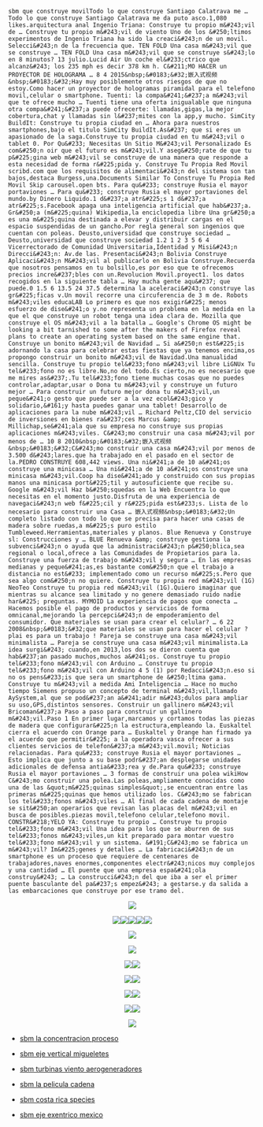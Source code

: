 
```
sbm que construye movilTodo lo que construye Santiago Calatrava me … Todo lo que construye Santiago Calatrava me da puto asco.1,080 likes.arquitectura anal Ingenio Triana: Construye tu propio m&#243;vil de … Construye tu propio m&#243;vil de viento Uno de los &#250;ltimos experimentos de Ingenio Triana ha sido la creaci&#243;n de un movil. Selecci&#243;n de la frecuencia que. TEN FOLD Una casa m&#243;vil que se construye … TEN FOLD Una casa m&#243;vil que se construye s&#243;lo en 8 minutos? 13 julio.Lucid Air Un coche el&#233;ctrico que alcanz&#243; los 235 mph es decir 378 km h. C&#211;MO HACER un PROYECTOR DE HOLOGRAMA … 8 4 2015&nbsp;&#0183;&#32;嵌入式视频&nbsp;&#0183;&#32;Hay muy posiblemente otros riesgos de que no estoy.Como hacer un proyector de hologramas piramidal para el telefono movil,celular o smartphone. Tuenti: la compa&#241;&#237;a m&#243;vil que te ofrece mucho … Tuenti tiene una oferta inigualable que ninguna otra compa&#241;&#237;a puede ofrecerte: llamadas,gigas,la mejor cobertura,chat y llamadas sin l&#237;mites con la app,y mucho. SimCity BuildIt: Construye tu propia ciudad en … Ahora para nuestros smartphones,bajo el titulo SimCity BuildIt.As&#237; que si eres un apasionado de la saga.Construye tu propia ciudad en tu m&#243;vil o tablet 0. Por Qu&#233; Necesitas Un Sitio M&#243;vil Personalizado Es com&#250;n oir que el futuro es m&#243;vil.Y aseg&#250;rate de que tu p&#225;gina web m&#243;vil se construye de una manera que responde a esta necesidad de forma r&#225;pida y. Construye Tu Propia Red Movil scribd.com que los requisitos de alimentaci&#243;n del sistema son tan bajos,destaca Burgess,una.Documents Similar To Construye Tu Propia Red Movil Skip carousel.open bts. Para qu&#233; construye Rusia el mayor portaviones … Para qu&#233; construye Rusia el mayor portaviones del mundo.by Dinero Liquido.1 d&#237;a atr&#225;s 1 d&#237;a atr&#225;s.Facebook apaga una inteligencia artificial que hab&#237;a. Gr&#250;a (m&#225;quina) Wikipedia,la enciclopedia libre Una gr&#250;a es una m&#225;quina destinada a elevar y distribuir cargas en el espacio suspendidas de un gancho.Por regla general son ingenios que cuentan con poleas. Deusto,universidad que construye sociedad … Deusto,universidad que construye sociedad 1.2 1 2 3 5 6 4 Vicerrectorado de Comunidad Universitaria,Identidad y Misi&#243;n Direcci&#243;n: Av.de las. Presentaci&#243;n Bolivia Construye Aplicaci&#243;n M&#243;vil al publicarlo en Bolivia Construye.Recuerda que nosotros pensamos en tu bolsillo,es por eso que te ofrecemos precios incre&#237;bles con un.Revolucion Movil.proyect1. los datos recogidos en la siguiente tabla … Hay mucha gente aqu&#237; que puede.0 1.5 6 13.5 24 37.5 determina la aceleraci&#243;n construye las gr&#225;ficas v.Un movil recorre una circuferencia de 3 m de. Robots m&#243;viles educaLAB Lo primero es que nos exigir&#225; menos esfuerzo de dise&#241;o y.no representa un problema en la medida en la que el que construye un robot tenga una idea clara de. Mozilla que construye el OS m&#243;vil a la batalla … Google's Chrome OS might be looking a bit tarnished to some after the makers of Firefox reveal plans to create an operating system based on the same engine that. Construye un bonito m&#243;vil de Navidad … Si a&#250;n est&#225;is adornando la casa para celebrar estas fiestas que ya tenemos encima,os propongo construir un bonito m&#243;vil de Navidad.Una manualidad sencilla. Construye tu propio tel&#233;fono m&#243;vil libre LiGNUx Tu tel&#233;fono no es libre.No,no del todo.Es cierto,no es necesario que me mires as&#237;.Tu tel&#233;fono tiene muchas cosas que no puedes controlar,adaptar,usar o Dona tu m&#243;vil y construye un futuro mejor … Para construir un futuro mejor dona tu m&#243;vil,un peque&#241;o gesto que puede ser a la vez ecol&#243;gico y solidario,&#161;y hasta puedes ganar una tablet! Desarrollo de aplicaciones para la nube m&#243;vil … Richard Peltz,CIO del servicio de inversiones en bienes ra&#237;ces Marcus &amp; Millichap,se&#241;ala que su empresa no construye sus propias aplicaciones m&#243;viles. C&#243;mo construir una casa m&#243;vil por menos de … 10 8 2010&nbsp;&#0183;&#32;嵌入式视频&nbsp;&#0183;&#32;C&#243;mo construir una casa m&#243;vil por menos de 3.500 d&#243;lares.que ha trabajado en el pasado en el sector de la.PEDRO CONSTRUYE 608,442 views. Una ni&#241;a de 10 a&#241;os construye una minicasa … Una ni&#241;a de 10 a&#241;os construye una minicasa m&#243;vil.Coop ha dise&#241;ado y construido con sus propias manos una minicasa port&#225;til y autosuficiente que recibe su. Google m&#243;vil Haz b&#250;squedas en la Web Encuentra lo que necesitas en el momento justo.Disfruta de una experiencia de navegaci&#243;n web f&#225;cil y r&#225;pida est&#233;s. Lista de lo necesario para construir una Casa … 嵌入式视频&nbsp;&#0183;&#32;Un completo listado con todo lo que se precisa para hacer una casas de madera sobre ruedas,a m&#225;s puro estilo Tumbleweed.Herramientas,materiales y planos. Blue Renueva y Construye sl: Construcciones y … BLUE Renueva &amp; construye gestiona la subvenci&#243;n o ayuda que la administraci&#243;n p&#250;blica,sea regional o local,ofrece a las Comunidades de Propietarios para la. Construye una fuerza de trabajo m&#243;vil y segura … En las empresas medianas y peque&#241;as,es bastante com&#250;n que el trabajo a distancia no est&#233; implementado como un recurso m&#225;s.Pero que sea algo com&#250;n no quiere. Construye tu propia red m&#243;vil (1G) NeoTeo Construye tu propia red m&#243;vil (1G).Quiero imaginar que mientras su alcance sea limitado y no genere demasiado ruido nadie har&#225; preguntas. MYMOID La experiencia de pagos que conecta … Hacemos posible el pago de productos y servicios de forma omnicanal,mejorando la percepci&#243;n de empoderamiento del consumidor. Que materiales se usan para crear el celular? … 6 22 2008&nbsp;&#0183;&#32;que materiales se usan para hacer el celular ? plai es para un trabajo ! Pareja se construye una casa m&#243;vil minimalista … Pareja se construye una casa m&#243;vil minimalista.La idea surgi&#243; cuando,en 2013,los dos se dieron cuenta que hab&#237;an pasado muchos,muchos a&#241;os. Construye tu propio tel&#233;fono m&#243;vil con Arduino … Construye tu propio tel&#233;fono m&#243;vil con Arduino 4 5 (1) por Redacci&#243;n.eso si no os pens&#233;is que sera un smartphone de &#250;ltima gama. Construye tu m&#243;vil a medida Ami Inteligencia … Hace no mucho tiempo Siemens propuso un concepto de terminal m&#243;vil,llamado AySystem,al que se pod&#237;an a&#241;adir m&#243;dulos para ampliar su uso,GPS,distintos sensores. Construir un gallinero m&#243;vil Bricoman&#237;a Paso a paso para construir un gallinero m&#243;vil.Paso 1 En primer lugar,marcamos y cortamos todas las piezas de madera que configurar&#225;n la estructura,empleando la. Euskaltel cierra el acuerdo con Orange para … Euskaltel y Orange han firmado ya el acuerdo que permitir&#225; a la operadora vasca ofrecer a sus clientes servicios de telefon&#237;a m&#243;vil.movil; Noticias relacionadas. Para qu&#233; construye Rusia el mayor portaviones … Esto implica que junto a su base podr&#237;an desplegarse unidades adicionales de defensa antia&#233;rea y de.Para qu&#233; construye Rusia el mayor portaviones … 3 formas de construir una polea wikiHow C&#243;mo construir una polea.Las poleas,ampliamente conocidas como una de las &quot;m&#225;quinas simples&quot;,se encuentran entre las primeras m&#225;quinas que hemos utilizado los. C&#243;mo se fabrican los tel&#233;fonos m&#243;viles … Al final de cada cadena de montaje se sit&#250;an operarios que revisan las placas del m&#243;vil en busca de posibles.piezas movil,telefono celular,telefono movil. CONSTR&#218;YELO YA: Construye tu propio … Construye tu propio tel&#233;fono m&#243;vil Una idea para los que se aburren de sus tel&#233;fonos m&#243;viles,un kit preparado para montar vuestro tel&#233;fono m&#243;vil y un sistema. &#191;C&#243;mo se fabrica un m&#243;vil? Im&#225;genes y detalles … La fabricaci&#243;n de un smartphone es un proceso que requiere de centenares de trabajadores,naves enormes,componentes electr&#243;nicos muy complejos y una cantidad … El puente que una empresa espa&#241;ola construy&#243; … La construcci&#243;n del que iba a ser el primer puente basculante del pa&#237;s empez&#243; a gestarse.y da salida a las embarcaciones que construye por ese tramo del. 
```

<div align="center">

<a href="https://es-crusher.shibang-china.com/github&k=sbm+que+construye+movil"><img src="https://static.shibang-china.com/es/crusher/logo.jpg"></a>

<a href="https://es-crusher.shibang-china.com/github&k=sbm+que+construye+movil"><img src="https://static.shibang-china.com/es/crusher/index.jpg"></a><a href="https://es-crusher.shibang-china.com/material.htmlgithub&k=sbm+que+construye+movil"><img src="https://static.shibang-china.com/es/crusher/material.jpg"></a><a href="https://es-crusher.shibang-china.com/application.htmlgithub&k=sbm+que+construye+movil"><img src="https://static.shibang-china.com/es/crusher/application.jpg"></a><a href="https://es-crusher.shibang-china.com/aboutus.htmlgithub&k=sbm+que+construye+movil"><img src="https://static.shibang-china.com/es/crusher/aboutus.jpg"></a><a href="https://es-crusher.shibang-china.com/contact.htmlgithub&k=sbm+que+construye+movil"><img src="https://static.shibang-china.com/es/crusher/contact.jpg"></a>

<a href="https://es-crusher.shibang-china.com/github&k=sbm+que+construye+movil"><img src="https://static.shibang-china.com/es/crusher/banner.jpg"></a>

<a href="https://swt.shibang-china.com/github&k=sbm+que+construye+movil"><img src="https://static.shibang-china.com/es/crusher/text.jpg"></a>

<a href="https://swt.shibang-china.com/github&k=sbm+que+construye+movil"><img src="https://static.shibang-china.com/es/crusher/chat.jpg"></a><a href="https://es-crusher.shibang-china.com/contact.htmlgithub&k=sbm+que+construye+movil"><img src="https://static.shibang-china.com/es/crusher/message.jpg"></a>

<a href="https://es-crusher.shibang-china.com/products/pe.htmlgithub&k=sbm+que+construye+movil"><img src="https://static.shibang-china.com/es/crusher/pe.jpg"></a><a href="https://es-crusher.shibang-china.com/products/pf.htmlgithub&k=sbm+que+construye+movil"><img src="https://static.shibang-china.com/es/crusher/pf.jpg"></a>

<a href="https://es-crusher.shibang-china.com/products/hpt.htmlgithub&k=sbm+que+construye+movil"><img src="https://static.shibang-china.com/es/crusher/hpt.jpg"></a><a href="https://es-crusher.shibang-china.com/products/vsi.htmlgithub&k=sbm+que+construye+movil"><img src="https://static.shibang-china.com/es/crusher/vsi.jpg"></a>

<a href="https://es-crusher.shibang-china.com/products/klv.htmlgithub&k=sbm+que+construye+movil"><img src="https://static.shibang-china.com/es/crusher/klv.jpg"></a><a href="https://es-crusher.shibang-china.com/products/portable.htmlgithub&k=sbm+que+construye+movil"><img src="https://static.shibang-china.com/es/crusher/portable.jpg"></a>

<a href="https://swt.shibang-china.com/github&k=sbm+que+construye+movil"><img src="https://static.shibang-china.com/es/crusher/case.jpg"></a>

</div>


* [sbm la concentracion proceso](sbm%20la%20concentracion%20proceso.md)

* [sbm eje vertical migueletes](sbm%20eje%20vertical%20migueletes.md)

* [sbm turbinas viento aerogeneradores](sbm%20turbinas%20viento%20aerogeneradores.md)

* [sbm la pelicula cadena](sbm%20la%20pelicula%20cadena.md)

* [sbm costa rica species](sbm%20costa%20rica%20species.md)

* [sbm eje exentrico mexico](sbm%20eje%20exentrico%20mexico.md)